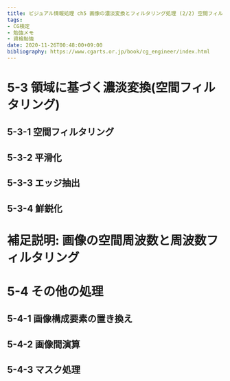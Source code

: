 ```yaml
---
title: ビジュアル情報処理 ch5 画像の濃淡変換とフィルタリング処理 (2/2) 空間フィルタリング〜
tags:
- CG検定
- 勉強メモ
- 資格勉強
date: 2020-11-26T00:48:00+09:00
bibliography: https://www.cgarts.or.jp/book/cg_engineer/index.html
---
```



# 5-3 領域に基づく濃淡変換(空間フィルタリング) #

## 5-3-1 空間フィルタリング ##

## 5-3-2 平滑化 ##

## 5-3-3 エッジ抽出 ##

## 5-3-4 鮮鋭化 ##



# 補足説明: 画像の空間周波数と周波数フィルタリング #



# 5-4 その他の処理 #

## 5-4-1 画像構成要素の置き換え ##

## 5-4-2 画像間演算 ##

## 5-4-3 マスク処理 ##



